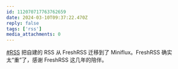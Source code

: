 ```yaml
---
id: 112070717763762659
date: 2024-03-10T09:37:22.470Z
reply: false
tags: ['rss']
media_attachments: 0
---
```


[#RSS](https://e5n.cc/tags/RSS) 把自建的 RSS 从 FreshRSS 迁移到了 Miniflux。FreshRSS 确实太“重”了，感谢 FreshRSS 这几年的陪伴。

